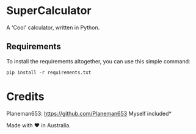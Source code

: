# SuperCalculator

A 'Cool' calculator, written in Python.

## Requirements

To install the requirements altogether, you can use this simple command:

```pip install -r requirements.txt```

# Credits

Planeman653: https://github.com/Planeman653
Myself included*

Made with ❤️ in Australia.
